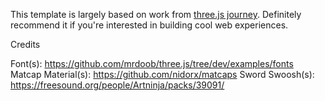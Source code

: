 This template is largely based on work from [three.js journey](https://threejs-journey.com/). Definitely recommend it if you're interested in building cool web experiences.

Credits

Font(s): https://github.com/mrdoob/three.js/tree/dev/examples/fonts
Matcap Material(s): https://github.com/nidorx/matcaps
Sword Swoosh(s): https://freesound.org/people/Artninja/packs/39091/
